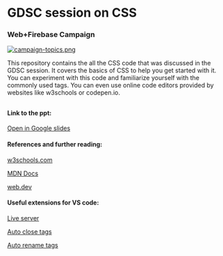# GDSC session on CSS
### Web+Firebase Campaign
[![campaign-topics.png](https://i.postimg.cc/x8Rrxs1X/campaign-topics.png )](https://postimg.cc/SYJtjf84)

This repository contains the all the CSS code that was discussed in the GDSC session. It covers the basics of CSS to help you get started with it. 
You can experiment with this code and familiarize yourself with the commonly used tags. You can even use online code editors provided by websites like w3schools or codepen.io.
##
#### Link to the ppt:
[Open in Google slides](https://docs.google.com/presentation/d/1l6h1xovSTCk_3kkHWIvB_FRj8tFVQM88OBecaGnQ6K0/edit#slide=id.gbd4ac5bf46_0_22)
#### References and further reading:
[w3schools.com](https://www.w3schools.com/css/)

[MDN Docs](https://developer.mozilla.org/en-US/docs/Web/CSS)

[web.dev](https://web.dev/learn/css/)
#### Useful extensions for VS code:

[Live server](https://www.youtube.com/watch?v=y4qqQeUDCBQ)

[Auto close tags](https://www.youtube.com/watch?v=gL11AxMdi10)

[Auto rename tags](https://www.youtube.com/watch?v=jnB0l6lEfm8)

##
